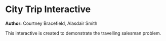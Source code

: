 # City Trip Interactive

**Author:** Courtney Bracefield, Alasdair Smith

This interactive is created to demonstrate the travelling salesman problem.
